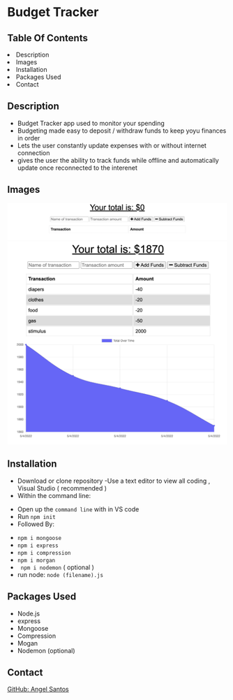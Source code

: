 # Budget Tracker 

## Table Of Contents 
<li>Description</li>
<li>Images</li>
<li>Installation</li>
<li>Packages Used</li>
<li>Contact</li>

## Description
* Budget Tracker app used to monitor your spending
* Budgeting made easy to deposit / withdraw funds to keep yoyu finances in order
* Lets the user constantly update expenses with or without internet connection
* gives the user the ability to track funds while offline and automatically update once reconnected to the interenet 

## Images 

<img src="./public/icons/budgetapp.png">
<img src="./public/icons/bugetchart.png">


##  Installation 

- Download or clone repository 
-Use a text editor to view all coding , Visual Studio ( recommended )
- Within the command line: 
* Open up the ``` command line ``` with in VS code 
* Run ```npm init ``` 
* Followed By: 
- ``` npm i mongoose ```
- ``` npm i express ``` 
- ``` npm i compression ``` 
- ``` npm i morgan ``` 
- ``` npm i nodemon``` ( optional )
- run node:    ``` node (filename).js ``` 

## Packages Used
* Node.js 
* express 
* Mongoose 
* Compression 
* Mogan
* Nodemon (optional)

## Contact 

<a href="https://github.com/santosangel1126"> GitHub: Angel Santos 